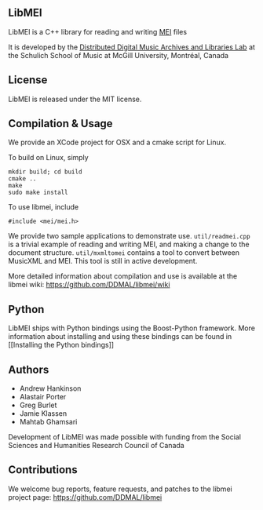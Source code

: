 LibMEI
------

LibMEI is a C++ library for reading and writing [MEI](http://music-encoding.org) files

It is developed by the [Distributed Digital Music Archives and Libraries Lab](http://ddmal.music.mcgill.ca/)
at the Schulich School of Music at McGill University, Montréal, Canada

License
-------
LibMEI is released under the MIT license.

Compilation & Usage
-------------------

We provide an XCode project for OSX and a cmake script for Linux.

To build on Linux, simply

    mkdir build; cd build
    cmake ..
    make
    sudo make install

To use libmei, include

    #include <mei/mei.h>

We provide two sample applications to demonstrate use. ```util/readmei.cpp``` is a trivial
example of reading and writing MEI, and making a change to the document structure.
```util/mxmltomei``` contains a tool to convert between MusicXML and MEI. This tool is
still in active development.

More detailed information about compilation and use is available at the
libmei wiki: https://github.com/DDMAL/libmei/wiki

Python
-------
LibMEI ships with Python bindings using the Boost-Python framework. More information about installing and using
these bindings can be found in [[Installing the Python bindings]]

Authors
-------

* Andrew Hankinson
* Alastair Porter
* Greg Burlet
* Jamie Klassen
* Mahtab Ghamsari

Development of LibMEI was made possible with funding from the
Social Sciences and Humanities Research Council of Canada

Contributions
-------------
We welcome bug reports, feature requests, and patches to the libmei project page:
https://github.com/DDMAL/libmei
